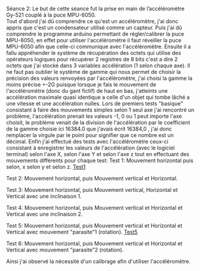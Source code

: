 Séance 2:
Le but de cette séance fut la prise en main de l’accéléromètre Gy-521 couplé à la puce MPU-6050.      
Tout d'abord j'ai dû comprendre ce qu'est un accéléromètre, j'ai donc appris que c'est un condensateur utilisé comme un capteur.
Puis j'ai dû comprendre le programme arduino permettant de régler/calibrer la puce MPU-6050, en effet pour utiliser l'accéléromètre il faut réveiller la puce MPU-6050 afin que celle-ci communique avec l'accéléromètre.
Ensuite il a fallu appréhender le système de récupération des octets qui utilise des opérateurs logiques pour récupérer 2 registres de 8 bits c'est a dire 2 octets que j'ai stocké dans 3 variables accélération (1 selon chaque axe).
Il ne faut pas oublier le système de gamme qui nous permet de choisir la précision des valeurs renvoyées par l'accéléromètre, j'ai choisi la gamme la moins précise +-2G puisque lorsque je fais le mouvement de l'accéléromètre (donc du gant fictif) de haut en bas, j'atteints une accélération maximale quasi identique a celle d'un objet qui tombe lâché a une vitesse et une accélération nulles.
Lors de premiers tests "basique" consistant à faire des mouvements simples selon 1 seul axe j'ai rencontré un problème, l'accélération prenait les valeurs -1, 0 ou 1 peut importe l'axe choisit, le problème venait de la division de l'accélération par le coefficient de la gamme choisie ici 16384.0 que j'avais écrit 16384,0 , j'ai donc remplacer la virgule par le point pour signifier que ce nombre est un décimal.
Enfin j'ai effectué des tests avec l'accéléromètre ceux-ci consistant à enregistrer les valeurs de l'accélération (avec le logiciel terminal)
selon l'axe X, selon l'axe Y et selon l'axe z tout en effectuant des mouvements différents pour chaque test:
Test 1: Mouvement horizontal puis selon, x selon y et selon z.
[Test1](https://github.com/Axel06c/Gant-Musical-Arduino/blob/master/lib/Images/Test1.png)

Test 2: Mouvement horizontal, puis Mouvement vertical et Horizontal.

Test 3: Mouvement horizontal, puis Mouvement vertical, Horizontal et Vertical avec une inclinaison 1.

Test 4: Mouvement horizontal, puis Mouvement vertical et Horizontal et Vertical avec une inclinaison 2.

Test 5: Mouvement horizontal, puis Mouvement vertical et Horizontal et Vertical avec mouvement "parasite"1 (rotation).
[Test5](https://github.com/Axel06c/Gant-Musical-Arduino/blob/master/lib/Images/Test5.png)

Test 6: Mouvement horizontal, puis Mouvement vertical et Horizontal et Vertical avec mouvement "parasite"2 (rotation).

Ainsi j'ai observé la nécessité d'un calibrage afin d'utiliser l'accéléromètre.
